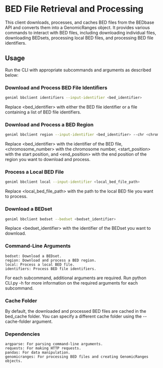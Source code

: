 # BED File Retrieval and Processing

This client downloads, processes, and caches BED files from the BEDbase API and converts them into a GenomicRanges object. It provides various commands to interact with BED files, including downloading individual files, downloading BEDsets, processing local BED files, and processing BED file identifiers.

## Usage

Run the CLI with appropriate subcommands and arguments as described below:

### Download and Process BED File Identifiers

```bash
geniml bbclient identifiers --input-identifier <bed_identifier>
```

Replace <bed_identifier> with either the BED file identifier or a file containing a list of BED file identifiers.

### Download and Process a BED Region

```bash
geniml bbclient region --input-identifier <bed_identifier> --chr <chromosome_number> --start <start_position> --end <end_position>
```

Replace <bed_identifier> with the identifier of the BED file, <chromosome_number> with the chromosome number, <start_position> with the start position, and <end_position> with the end position of the region you want to download and process.

### Process a Local BED File

```bash
geniml bbclient local --input-identifier <local_bed_file_path>
```

Replace <local_bed_file_path> with the path to the local BED file you want to process.

### Download a BEDset

```bash
geniml bbclient bedset --bedset <bedset_identifier>
```

Replace <bedset_identifier> with the identifier of the BEDset you want to download.

### Command-Line Arguments

    bedset: Download a BEDset.
    region: Download and process a BED region.
    local: Process a local BED file.
    identifiers: Process BED file identifiers.

For each subcommand, additional arguments are required. Run python CLI.py <subcommand> -h for more information on the required arguments for each subcommand.

### Cache Folder

By default, the downloaded and processed BED files are cached in the bed_cache folder. You can specify a different cache folder using the --cache-folder argument.


### Dependencies

    argparse: For parsing command-line arguments.
    requests: For making HTTP requests.
    pandas: For data manipulation.
    genomicranges: For processing BED files and creating GenomicRanges objects.

